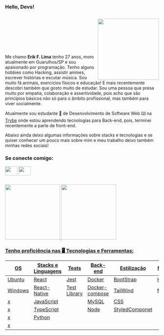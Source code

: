 
### Hello, Devs!

##
<div>
  <img id="imgEu" align="right" width="200px" src="https://i.ibb.co/wg3cB79/1637217851330-1-removebg-preview.png">

  </br>
  </br>
  </br>
  </br>
  </br>
  </br>

  <section>
  <p>Me chamo <b>Erik F. Lima</b> tenho 27 anos, moro atualmente em Guarulhos/SP e sou apaixonado por programação. Tenho alguns hobbies como Hacking, assistir     animes, escrever histórias e escutar música. Sou muito fã animais, exercícios físicos e educação! E mais recentemente descobri também que gosto muito de estudar.
 Sou uma pessoa que presa muito por empatia, colaboração e assertividade, pois acho que são princípios básicos não só para o âmbito profissional, mas também para viver socialmente. </p>
    
  <p>Atualmente sou estudante 📖 de Desenvolvimento de Software Web ⌨️ na <a href="https://www.betrybe.com/">Trybe</a> onde estou aprendendo tecnologias para Back-end, pois, terminei recentemente a parte de front-end. </p>
  Abaixo ainda deixo algumas informações sobre stacks e tecnologias e se quiser conhecer um pouco mais sobre mim e meu trabalho deixo também minhas redes sociais!
  </section>
  <h3 align="left">Se conecte comigo:</h3>
  <p align="left">
  <a href="https://www.linkedin.com/in/erikferreiralima/" target="blank"><img align="center" src="https://cdn.jsdelivr.net/npm/simple-icons@3.0.1/icons/linkedin.svg" alt="" height="30" width="40" /></a>
  <a href="https://www.instagram.com/oi.erik.lima/" target="blank"><img align="center" src="https://cdn.jsdelivr.net/npm/simple-icons@3.0.1/icons/instagram.svg" alt="" height="30" width="40" /></a>
</p>
</div>

##

<div>
  
  <a href="https://github.com/Erik-EFL"/>
  <img height="180em" src="https://github-readme-stats.vercel.app/api?username=Erik-EFL&show_icons=true&theme=material-palenight"/>      
  <img height="180em" src="https://github-readme-stats.vercel.app/api/top-langs/?username=Erik-EFL&&layout=compact&langs_count=7&theme=material-palenight"/>

</div>

### Tenho proficiência  nas 🖥️ Tecnologias e Ferramentas:

**OS**  | **Stacks e Linguagens** | **Tests**    | **Back-end**        | **Estilização** | **Marcação**
------- | ----------------------- | ------------ | ------------------- | --------------- | ---------------
Ubuntu  | React                   | Jest         | Docker              | BootStrap       | HTML
Windows | React-Native            | Test Library | Docker-compose      | TailWind        | Markdown
x       | JavaScript              |              | MySQL               | CSS             |
x       | TypeScript              |              | Node                | StyledComponet  | 
x       | Python              
x       |               
       

<div style="display: inline-block"><br/>
  
##
<div>

</div>
<br/>
<br/>

